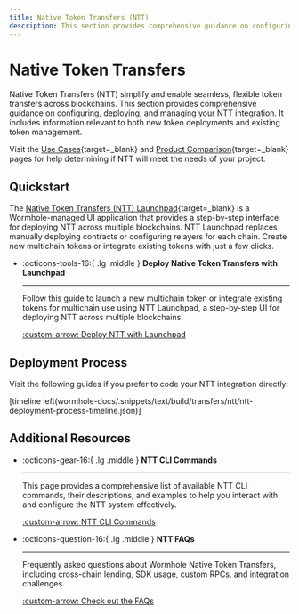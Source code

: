 ```yaml
---
title: Native Token Transfers (NTT)
description: This section provides comprehensive guidance on configuring, deploying, and managing your Native Token Transfers (NTT) integration. 
---
```


# Native Token Transfers

Native Token Transfers (NTT) simplify and enable seamless, flexible token transfers across blockchains. This section provides comprehensive guidance on configuring, deploying, and managing your NTT integration. It includes information relevant to both new token deployments and existing token management.

Visit the [Use Cases](/docs/build/start-building/use-cases/){target=\_blank} and [Product Comparison](/docs/build/start-building/products/){target=\_blank} pages for help determining if NTT will meet the needs of your project.

## Quickstart

The [Native Token Transfers (NTT) Launchpad](https://ntt.wormhole.com/){target=\_blank} is a Wormhole-managed UI application that provides a step-by-step interface for deploying NTT across multiple blockchains. NTT Launchpad replaces manually deploying contracts or configuring relayers for each chain. Create new multichain tokens or integrate existing tokens with just a few clicks.

<div class="grid cards" markdown>

-   :octicons-tools-16:{ .lg .middle } **Deploy Native Token Transfers with Launchpad**

    ---

    Follow this guide to launch a new multichain token or integrate existing tokens for multichain use using NTT Launchpad, a step-by-step UI for deploying NTT across multiple blockchains.

    [:custom-arrow: Deploy NTT with Launchpad](/docs/build/transfers/native-token-transfers/deployment-process/evm-launchpad/)

</div>

## Deployment Process

Visit the following guides if you prefer to code your NTT integration directly:

[timeline left(wormhole-docs/.snippets/text/build/transfers/ntt/ntt-deployment-process-timeline.json)]

## Additional Resources

<div class="grid cards" markdown>

-   :octicons-gear-16:{ .lg .middle } **NTT CLI Commands**

    ---

    This page provides a comprehensive list of available NTT CLI commands, their descriptions, and examples to help you interact with and configure the NTT system effectively.

    [:custom-arrow: NTT CLI Commands](/docs/build/transfers/native-token-transfers/cli-commands/)

-   :octicons-question-16:{ .lg .middle } **NTT FAQs**

    ---

    Frequently asked questions about Wormhole Native Token Transfers, including cross-chain lending, SDK usage, custom RPCs, and integration challenges.

    [:custom-arrow: Check out the FAQs](/docs/build/transfers/native-token-transfers/faqs/)

</div>
